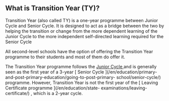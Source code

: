 ##  What is Transition Year (TY)?

Transition Year (also called TY) is a one-year programme between Junior Cycle
and Senior Cycle. It is designed to act as a bridge between the two by helping
the transition or change from the more  dependent  learning of the Junior
Cycle to the more  independent  self-directed learning required for the Senior
Cycle

All second-level schools have the option of offering the Transition Year
programme to their students and most of them do offer it.

The Transition Year programme follows the [ Junior Cycle
](/en/education/state-examinations/junior-cycle-exam-and-results/) and is
generally seen as the first year of a 3-year [ Senior Cycle
](/en/education/primary-and-post-primary-education/going-to-post-primary-
school/senior-cycle/) programme. However, Transition Year is not the first
year of the [ Leaving Certificate programme ](/en/education/state-
examinations/leaving-certificate/) , which is a 2-year cycle.
